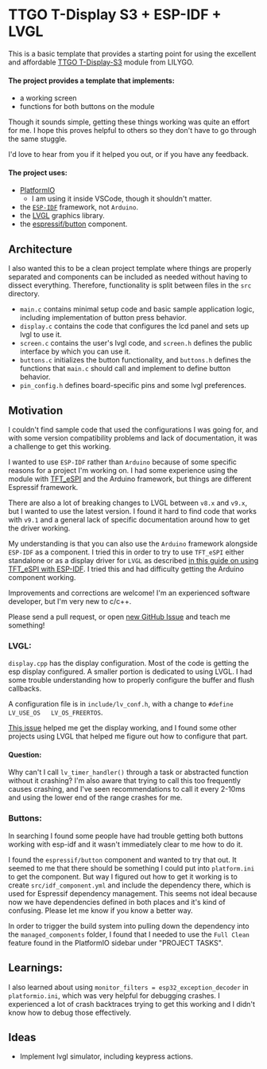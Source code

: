 # TTGO T-Display S3 + ESP-IDF + LVGL

This is a basic template that provides a starting point for using the excellent and affordable
[TTGO T-Display-S3](https://www.lilygo.cc/products/t-display-s3?variant=42351558590645) module from LILYGO.

#### The project provides a template that implements:
- a working screen
- functions for both buttons on the module

Though it sounds simple, getting these things working was quite an effort for me.
I hope this proves helpful to others so they don't have to go through the same stuggle.

I'd love to hear from you if it helped you out, or if you have any feedback.

#### The project uses:

- [PlatformIO](https://platformio.org)
    - I am using it inside VSCode, though it shouldn't matter.
- the [`ESP-IDF`](https://docs.espressif.com/projects/esp-idf/en/stable/esp32/index.html) framework, not `Arduino`.
- the [LVGL](https://lvgl.io) graphics library.
- the [espressif/button](https://components.espressif.com/components/espressif/button) component.

## Architecture

I also wanted this to be a clean project template where things are properly separated and components can be included
as needed without having to dissect everything. Therefore, functionality is split between files in the `src` directory.

- `main.c` contains minimal setup code and basic sample application logic, including implementation of button press behavior.
- `display.c` contains the code that configures the lcd panel and sets up lvgl to use it.
- `screen.c` contains the user's lvgl code, and `screen.h` defines the public interface by which you can use it.
- `buttons.c` initializes the button functionality, and `buttons.h` defines the functions that `main.c` should call and implement to define button behavior.
- `pin_config.h` defines board-specific pins and some lvgl preferences.

## Motivation

I couldn't find sample code that used the configurations I was going for, and with some version compatibility
problems and lack of documentation, it was a challenge to get this working.

I wanted to use `ESP-IDF` rather than `Arduino` because of some specific reasons for a project I'm working on.
I had some experience using the module with [TFT_eSPI](https://github.com/Bodmer/TFT_eSPI) and the Arduino framework,
but things are different Espressif framework.

There are also a lot of breaking changes to LVGL between `v8.x` and `v9.x`, but I wanted to use the latest version.
I found it hard to find code that works with `v9.1` and a general lack of specific documentation around how to get the driver working.

My understanding is that you can also use the `Arduino` framework alongside `ESP-IDF` as a component.
I tried this in order to try to use `TFT_eSPI` either standalone or as a display driver for `LVGL`
as described [in this guide on using TFT_eSPI with ESP-IDF](https://github.com/Bodmer/TFT_eSPI/blob/master/docs/ESP-IDF/Using%20ESP-IDF.txt).
I tried this and had difficulty getting the Arduino component working.

Improvements and corrections are welcome! I'm an experienced software developer, but I'm very new to c/c++.

Please send a pull request, or open [new GitHub Issue](../../issues/new) and teach me something!

### LVGL:

`display.cpp` has the display configuration. Most of the code is getting the esp display configured.
A smaller portion is dedicated to using LVGL. I had some trouble understanding how to properly configure the buffer and flush callbacks.

A configuration file is in `include/lv_conf.h`, with a change to `#define LV_USE_OS   LV_OS_FREERTOS`.

[This issue](https://github.com/Xinyuan-LilyGO/T-Display-S3/issues/103) helped me get the display working, and I found some other
projects using LVGL that helped me figure out how to configure that part.

#### Question:

Why can't I call `lv_timer_handler()` through a task or abstracted function without it crashing?
I'm also aware that trying to call this too frequently causes crashing, and I've seen recommendations to call it
every 2-10ms and using the lower end of the range crashes for me.

### Buttons:

In searching I found some people have had trouble getting both buttons working with esp-idf and it wasn't immediately clear to me how to do it.

I found the `espressif/button` component and wanted to try that out.
It seemed to me that there should be something I could put into `platform.ini` to get the component. But way I figured out how
to get it working is to create `src/idf_component.yml` and include the dependency there, which is used for Espressif dependency management.
This seems not ideal because now we have dependencies defined in both places and it's kind of confusing.
Please let me know if you know a better way.

In order to trigger the build system into pulling down the dependency into the `managed_components` folder, I found that I needed to
use the `Full Clean` feature found in the PlatformIO sidebar under "PROJECT TASKS".

## Learnings:

I also learned about using `monitor_filters = esp32_exception_decoder` in `platformio.ini`, which was very helpful for debugging crashes.
I experienced a lot of crash backtraces trying to get this working and I didn't know how to debug those effectively.


## Ideas

- Implement lvgl simulator, including keypress actions.

